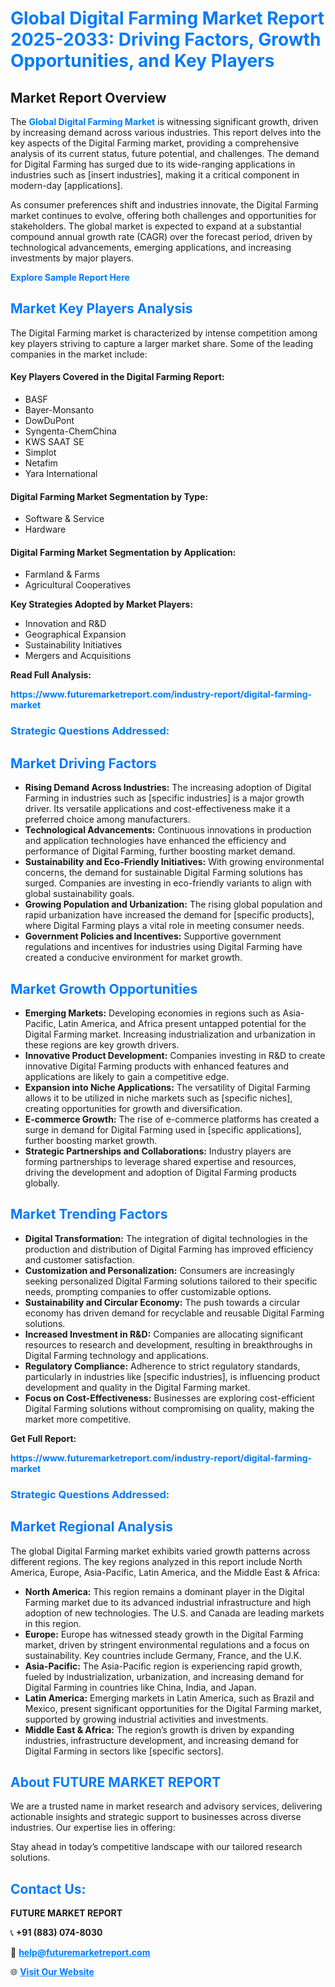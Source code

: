 <h1 style="color: #007BFF;">Global Digital Farming Market Report 2025-2033: Driving Factors, Growth Opportunities, and Key Players</h1>

<section id="overview">
<h2>Market Report Overview</h2>
<p>The <a href="https://www.futuremarketreport.com/industry-report/digital-farming-market" style="color: #007BFF; text-decoration: none;"><strong>Global Digital Farming Market</strong></a> is witnessing significant growth, driven by increasing demand across various industries. This report delves into the key aspects of the Digital Farming market, providing a comprehensive analysis of its current status, future potential, and challenges. The demand for Digital Farming has surged due to its wide-ranging applications in industries such as [insert industries], making it a critical component in modern-day [applications].</p>
<p>As consumer preferences shift and industries innovate, the Digital Farming market continues to evolve, offering both challenges and opportunities for stakeholders. The global market is expected to expand at a substantial compound annual growth rate (CAGR) over the forecast period, driven by technological advancements, emerging applications, and increasing investments by major players.</p>
</section>

<section id="overview">
<p><a href="https://www.futuremarketreport.com/request-sample/reportId=26709" style="color: #007BFF; text-decoration: none;"><strong>Explore Sample Report Here</strong></a></p>
</section>

<section id="key-players">
<h2 style="color: #007BFF;">Market Key Players Analysis</h2>
<p>The Digital Farming market is characterized by intense competition among key players striving to capture a larger market share. Some of the leading companies in the market include:</p>
<h4>Key Players Covered in the Digital Farming Report:</h4>
<ul><li>BASF</li><li>Bayer-Monsanto</li><li>DowDuPont</li><li>Syngenta-ChemChina</li><li>KWS SAAT SE</li><li>Simplot</li><li>Netafim</li><li>Yara International</li></ul>
<h4>Digital Farming Market Segmentation by Type:</h4>
<ul><li>Software &amp; Service</li><li>Hardware</li></ul>

<h4>Digital Farming Market Segmentation by Application:</h4>
<ul><li>Farmland &amp; Farms</li><li>Agricultural Cooperatives</li></ul>
<p><strong>Key Strategies Adopted by Market Players:</strong></p>
<ul>
<li>Innovation and R&D</li>
<li>Geographical Expansion</li>
<li>Sustainability Initiatives</li>
<li>Mergers and Acquisitions</li>
</ul>
</section>

<section>
<p><strong>Read Full Analysis: </strong></p><a href="https://www.futuremarketreport.com/industry-report/digital-farming-market" style="color: #007BFF; text-decoration: none;"><strong>https://www.futuremarketreport.com/industry-report/digital-farming-market</strong></a>
<h3 style="color: #007BFF;">Strategic Questions Addressed:</h3>
</section>

<section id="driving-factors">
<h2 style="color: #007BFF;">Market Driving Factors</h2>
<ul>
<li><strong>Rising Demand Across Industries:</strong> The increasing adoption of Digital Farming in industries such as [specific industries] is a major growth driver. Its versatile applications and cost-effectiveness make it a preferred choice among manufacturers.</li>
<li><strong>Technological Advancements:</strong> Continuous innovations in production and application technologies have enhanced the efficiency and performance of Digital Farming, further boosting market demand.</li>
<li><strong>Sustainability and Eco-Friendly Initiatives:</strong> With growing environmental concerns, the demand for sustainable Digital Farming solutions has surged. Companies are investing in eco-friendly variants to align with global sustainability goals.</li>
<li><strong>Growing Population and Urbanization:</strong> The rising global population and rapid urbanization have increased the demand for [specific products], where Digital Farming plays a vital role in meeting consumer needs.</li>
<li><strong>Government Policies and Incentives:</strong> Supportive government regulations and incentives for industries using Digital Farming have created a conducive environment for market growth.</li>
</ul>
</section>

<section id="growth-opportunities">
<h2 style="color: #007BFF;">Market Growth Opportunities</h2>
<ul>
<li><strong>Emerging Markets:</strong> Developing economies in regions such as Asia-Pacific, Latin America, and Africa present untapped potential for the Digital Farming market. Increasing industrialization and urbanization in these regions are key growth drivers.</li>
<li><strong>Innovative Product Development:</strong> Companies investing in R&D to create innovative Digital Farming products with enhanced features and applications are likely to gain a competitive edge.</li>
<li><strong>Expansion into Niche Applications:</strong> The versatility of Digital Farming allows it to be utilized in niche markets such as [specific niches], creating opportunities for growth and diversification.</li>
<li><strong>E-commerce Growth:</strong> The rise of e-commerce platforms has created a surge in demand for Digital Farming used in [specific applications], further boosting market growth.</li>
<li><strong>Strategic Partnerships and Collaborations:</strong> Industry players are forming partnerships to leverage shared expertise and resources, driving the development and adoption of Digital Farming products globally.</li>
</ul>
</section>

<section id="trending-factors">
<h2 style="color: #007BFF;">Market Trending Factors</h2>
<ul>
<li><strong>Digital Transformation:</strong> The integration of digital technologies in the production and distribution of Digital Farming has improved efficiency and customer satisfaction.</li>
<li><strong>Customization and Personalization:</strong> Consumers are increasingly seeking personalized Digital Farming solutions tailored to their specific needs, prompting companies to offer customizable options.</li>
<li><strong>Sustainability and Circular Economy:</strong> The push towards a circular economy has driven demand for recyclable and reusable Digital Farming solutions.</li>
<li><strong>Increased Investment in R&D:</strong> Companies are allocating significant resources to research and development, resulting in breakthroughs in Digital Farming technology and applications.</li>
<li><strong>Regulatory Compliance:</strong> Adherence to strict regulatory standards, particularly in industries like [specific industries], is influencing product development and quality in the Digital Farming market.</li>
<li><strong>Focus on Cost-Effectiveness:</strong> Businesses are exploring cost-efficient Digital Farming solutions without compromising on quality, making the market more competitive.</li>
</ul>
</section>

<section>
<p><strong>Get Full Report: </strong></p><a href="https://www.futuremarketreport.com/industry-report/digital-farming-market" style="color: #007BFF; text-decoration: none;"><strong>https://www.futuremarketreport.com/industry-report/digital-farming-market</strong></a>
<h3 style="color: #007BFF;">Strategic Questions Addressed:</h3>
</section>


<section id="regional-analysis">
<h2 style="color: #007BFF;">Market Regional Analysis</h2>
<p>The global Digital Farming market exhibits varied growth patterns across different regions. The key regions analyzed in this report include North America, Europe, Asia-Pacific, Latin America, and the Middle East & Africa:</p>
<ul>
<li><strong>North America:</strong> This region remains a dominant player in the Digital Farming market due to its advanced industrial infrastructure and high adoption of new technologies. The U.S. and Canada are leading markets in this region.</li>
<li><strong>Europe:</strong> Europe has witnessed steady growth in the Digital Farming market, driven by stringent environmental regulations and a focus on sustainability. Key countries include Germany, France, and the U.K.</li>
<li><strong>Asia-Pacific:</strong> The Asia-Pacific region is experiencing rapid growth, fueled by industrialization, urbanization, and increasing demand for Digital Farming in countries like China, India, and Japan.</li>
<li><strong>Latin America:</strong> Emerging markets in Latin America, such as Brazil and Mexico, present significant opportunities for the Digital Farming market, supported by growing industrial activities and investments.</li>
<li><strong>Middle East & Africa:</strong> The region’s growth is driven by expanding industries, infrastructure development, and increasing demand for Digital Farming in sectors like [specific sectors].</li>
</ul>
</section>

<footer>
<h2 style="color: #007BFF;">About FUTURE MARKET REPORT</h2>
<p>We are a trusted name in market research and advisory services, delivering actionable insights and strategic support to businesses across diverse industries. Our expertise lies in offering:</p>

<p>Stay ahead in today’s competitive landscape with our tailored research solutions.</p>

<h2 style="color: #007BFF;">Contact Us:</h2>
<p><strong>FUTURE MARKET REPORT</strong></p>
<p>📞 <strong>+91 (883) 074-8030</strong></p>
<p>📧 <strong><a href="mailto:help@futuremarketreport.com" style="color: #007BFF;">help@futuremarketreport.com</a></strong></p>
<p>🌐 <strong><a href="https://www.futuremarketreport.com/" style="color: #007BFF;">Visit Our Website</a></strong></p>
</footer>